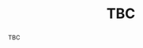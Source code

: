 ---
layout: talk
title:  TBC
name: Dirk Witthaut 
talk-url: 
abstract: TBC
invited: yes
session: invited-2
---